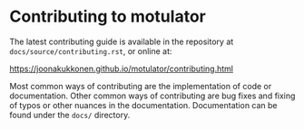Contributing to motulator
=========================

The latest contributing guide is available in the repository at
`docs/source/contributing.rst`, or online at:

https://joonakukkonen.github.io/motulator/contributing.html

Most common ways of contributing are the implementation of code or
documentation. Other common ways of contributing are bug fixes and fixing
of typos or other nuances in the documentation. Documentation can be found
under the `docs/` directory.
